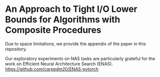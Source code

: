 # An Approach to Tight I/O Lower Bounds for Algorithms with Composite Procedures

Due to space limitations, we provide the appendix of the paper in this repository.

Our exploratory experiments on NAS tasks are particularly grateful for the work on Efficient Neural Architecture Search (ENAS).
https://github.com/carpedm20/ENAS-pytorch
